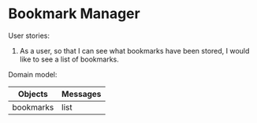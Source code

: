 # Bookmark Manager
User stories:
1. As a user, so that I can see what bookmarks have been stored, I would like to see a list of bookmarks.

Domain model:

| Objects  | Messages |
|----------|----------|
| bookmarks| list     |
